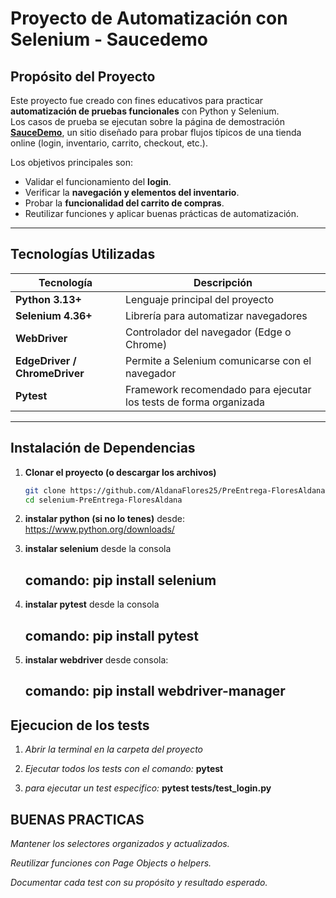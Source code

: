# Proyecto de Automatización con Selenium - Saucedemo

## Propósito del Proyecto
Este proyecto fue creado con fines educativos para practicar **automatización de pruebas funcionales** con Python y Selenium.  
Los casos de prueba se ejecutan sobre la página de demostración **[SauceDemo](https://www.saucedemo.com/)**, un sitio diseñado para probar flujos típicos de una tienda online (login, inventario, carrito, checkout, etc.).

Los objetivos principales son:
- Validar el funcionamiento del **login**.
- Verificar la **navegación y elementos del inventario**.
- Probar la **funcionalidad del carrito de compras**.
- Reutilizar funciones y aplicar buenas prácticas de automatización.

---

##  Tecnologías Utilizadas

|      Tecnología        |     Descripción           |
|------------------------|---------------------------|
| **Python 3.13+** | Lenguaje principal del proyecto |
| **Selenium 4.36+** | Librería para automatizar navegadores |
| **WebDriver** | Controlador del navegador (Edge o Chrome) |
| **EdgeDriver / ChromeDriver** | Permite a Selenium comunicarse con el navegador |
| **Pytest**         | Framework recomendado para ejecutar los tests de forma organizada |

---

## Instalación de Dependencias

1. **Clonar el proyecto (o descargar los archivos)**  
   ```bash
   git clone https://github.com/AldanaFlores25/PreEntrega-FloresAldana.git
   cd selenium-PreEntrega-FloresAldana

2. **instalar python (si no lo tenes)**
    desde: https://www.python.org/downloads/
 
3. **instalar selenium**
    desde la consola
    ## comando: pip install selenium

4. **instalar pytest**
    desde la consola
    ## comando: pip install pytest

5. **instalar webdriver**
    desde consola:
    ## comando: pip install webdriver-manager


## Ejecucion de los tests

1. *Abrir la terminal en la carpeta del proyecto*

2. *Ejecutar todos los tests con el comando:*
  **pytest**

3. *para ejecutar un test especifico:*
  **pytest tests/test_login.py**


## BUENAS PRACTICAS

 *Mantener los selectores organizados y actualizados.*

 *Reutilizar funciones con Page Objects o helpers.*

 *Documentar cada test con su propósito y resultado esperado.*
